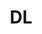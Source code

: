 ---
title: DL
layout: collection
permalink: /DL/
collection: DL
entries_layout: grid
classes: wide
---